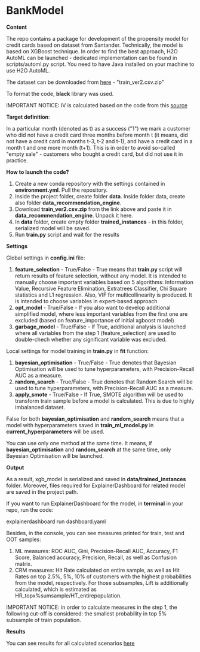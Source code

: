 # BankModel

**Content**

The repo contains a package for development of the propensity model for credit cards based on dataset from Santander. Technically, the model is based on XGBoost technique. 
In order to find the best approach, H2O AutoML can be launched - dedicated implementation can be found in scripts/automl.py script. You need to have Java installed on your machine to use H2O AutoML. 

The dataset can be downloaded from [here](https://www.kaggle.com/competitions/santander-product-recommendation/data) - "train_ver2.csv.zip"

To format the code, **black** library was used.

IMPORTANT NOTICE: IV is calculated based on the code from this [source](https://github.com/Sundar0989/Variable-Selection-Using-Python/blob/master/Variable%20Selection%20using%20Python%20-%20Vote%20based%20approach.ipynb)

**Target definition**:

In a particular month (denoted as t) as a success ("1") we mark a customer who did not have a credit card three months before month t (it means, did not have a credit card in months t-3, t-2 and t-1), and have a credit card in a month t and one more month (t+1).
This is in order to avoid so-called "empty sale" - customers who bought a credit card, but did not use it in practice.

**How to launch the code?**

1. Create a new conda repository with the settings contained in **environment.yml**. Pull the repository.
2. Inside the project folder, create folder **data**. Inside folder data, create also folder **data_recommendation_engine**.
3. Download **train_ver2.csv.zip** from the link above and paste it in **data_recommendation_engine**. Unpack it here.
4. In **data** folder, create empty folder **trained_instances** - in this folder, serialized model will be saved.
5. Run **train.py** script and wait for the results

**Settings**

Global settings in **config.ini** file:

1. **feature_selection** - True/False - True means that **train.py** script will return results of feature selection, without any model. It is intended to manually choose important variables based on 5 algorithms: Information Value, Recursive Feature Elimination, Extratrees Classifier, Chi Square statistics and L1 regression. Also, VIF for multicollinearity is produced. It is intended to choose variables in expert-based approach
2. **opt_model** - True/False - If you also want to develop additional simplified model, where less important variables from the first one are excluded (based on feature_importance of initial xgboost model)
3. **garbage_model** - True/False - If True, additional analysis is launched where all variables from the step 1  (feature_selection) are used to double-chech whether any significant variable was excluded.

Local settings for model training in **train.py** in **fit** function:
1. **bayesian_optimisation** - True/False - True denotes that Bayesian Optimisation will be used to tune hyperparameters, with Precision-Recall AUC as a measure.
2. **random_search** - True/False - True denotes that Random Search will be used to tune hyperparameters, with Precision-Recall AUC as a measure.
3. **apply_smote** - True/False - If True, SMOTE algorithm will be used to transform train sample before a model is calculated. This is due to highly imbalanced dataset.

False for both **bayesian_optimisation** and **random_search** means that a model with hyperparameters saved in **train_ml_model.py** in **current_hyperparameters** will be used.

You can use only one method at the same time. It means, if **bayesian_optimisation** and **random_search** at the same time, only Bayesian Optimisation will be launched.

**Output**

As a result, xgb_model is serialized and saved in **data/trained_instances** folder. Moreover, files required for ExplainerDashboard for related model are saved in the project path.

If you want to run ExplainerDashboard for the model, in **terminal** in your repo, run the code:

explainerdashboard run dashboard.yaml

Besides, in the console, you can see measures printed for train, test and OOT samples:

1. ML measures: ROC AUC, Gini, Precision-Recall AUC, Accuracy, F1 Score, Balanced accuracy, Precision, Recall, as well as Confusion matrix.
2. CRM measures: Hit Rate calculated on entire sample, as well as Hit Rates on top 2.5%, 5%, 10% of customers with the highest probabilities from the model, respectively. For those subsamples, Lift is additionally calculated, which is estimated as HR_topx%sumsample/HT_entirepopulation. 

IMPORTANT NOTICE: in order to calculate measures in the step 1, the following cut-off is considered: the smallest probability in top 5% subsample of train population.

**Results**

You can see results for all calculated scenarios [here](https://docs.google.com/spreadsheets/d/1CioEZp9BVxXqVABmrKE7Za8GV-j0IQ3L/edit?usp=sharing&ouid=100478302082861511986&rtpof=true&sd=true)
